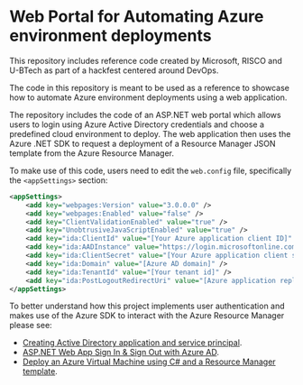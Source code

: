 # Web Portal for Automating Azure environment deployments
This repository includes reference code created by Microsoft, RISCO and U-BTech as part of a hackfest centered around DevOps.

The code in this repository is meant to be used as a reference to showcase how to automate Azure environment deployments using a web application. 

The repository includes the code of an ASP.NET web portal which allows users to login using Azure Active Directory credentials and choose a predefined cloud environment to deploy. The web application then uses the Azure .NET SDK to request a deployment of a Resource Manager JSON template from the Azure Resource Manager.

To make use of this code, users need to edit the `web.config` file, specifically the `<appSettings>` section:

```xml
<appSettings>
    <add key="webpages:Version" value="3.0.0.0" />
    <add key="webpages:Enabled" value="false" />
    <add key="ClientValidationEnabled" value="true" />
    <add key="UnobtrusiveJavaScriptEnabled" value="true" />
    <add key="ida:ClientId" value="[Your Azure application client ID]" />
    <add key="ida:AADInstance" value="https://login.microsoftonline.com/" />
    <add key="ida:ClientSecret" value="[Your Azure application client secret]" />
    <add key="ida:Domain" value="[Azure AD domain]" />
    <add key="ida:TenantId" value="[Your tenant id]" />
    <add key="ida:PostLogoutRedirectUri" value="[Azure application reply URL]" />    
</appSettings>
```

To better understand how this project implements user authentication and makes use of the Azure SDK to interact with the Azure Resource Manager please see:

- [Creating Active Directory application and service principal](https://docs.microsoft.com/en-us/azure/azure-resource-manager/resource-group-create-service-principal-portal).
- [ASP.NET Web App Sign In & Sign Out with Azure AD](https://docs.microsoft.com/en-gb/azure/active-directory/develop/active-directory-devquickstarts-webapp-dotnet).
- [Deploy an Azure Virtual Machine using C# and a Resource Manager template](https://docs.microsoft.com/en-us/azure/virtual-machines/virtual-machines-windows-csharp-template?toc=/azure/virtual-machines/windows/toc.json).

